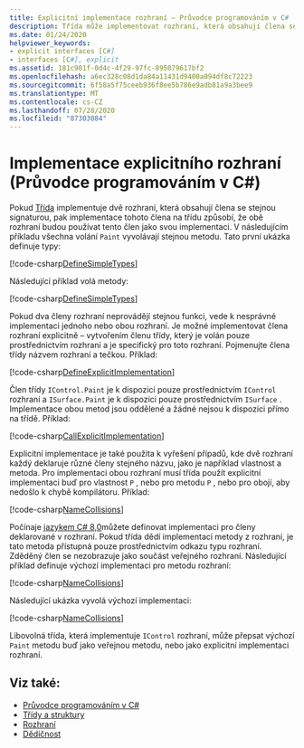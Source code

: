 ```yaml
---
title: Explicitní implementace rozhraní – Průvodce programováním v C#
description: Třída může implementovat rozhraní, která obsahují člena se stejnou signaturou v jazyce C#. Explicitní implementace vytvoří člena třídy specifického pro jedno rozhraní.
ms.date: 01/24/2020
helpviewer_keywords:
- explicit interfaces [C#]
- interfaces [C#], explicit
ms.assetid: 181c901f-0d4c-4f29-97fc-895079617bf2
ms.openlocfilehash: a6ec328c08d1da84a11431d9400a094df8c72223
ms.sourcegitcommit: 6f58a5f75ceeb936f8ee5b786e9adb81a9a3bee9
ms.translationtype: MT
ms.contentlocale: cs-CZ
ms.lasthandoff: 07/28/2020
ms.locfileid: "87303084"
---
```

# <a name="explicit-interface-implementation-c-programming-guide"></a>Implementace explicitního rozhraní (Průvodce programováním v C#)

Pokud [Třída](../../language-reference/keywords/class.md) implementuje dvě rozhraní, která obsahují člena se stejnou signaturou, pak implementace tohoto člena na třídu způsobí, že obě rozhraní budou používat tento člen jako svou implementaci. V následujícím příkladu všechna volání `Paint` vyvolávají stejnou metodu. Tato první ukázka definuje typy:

[!code-csharp[DefineSimpleTypes](~/samples/snippets/csharp/interfaces/ExplicitImplementation.cs#DefineTypes)]

Následující příklad volá metody:

[!code-csharp[DefineSimpleTypes](~/samples/snippets/csharp/interfaces/ExplicitImplementation.cs#CallMethods)]

Pokud dva členy rozhraní neprovádějí stejnou funkci, vede k nesprávné implementaci jednoho nebo obou rozhraní. Je možné implementovat člena rozhraní explicitně – vytvořením členu třídy, který je volán pouze prostřednictvím rozhraní a je specifický pro toto rozhraní. Pojmenujte člena třídy názvem rozhraní a tečkou. Příklad:

[!code-csharp[DefineExplicitImplementation](~/samples/snippets/csharp/interfaces/ExplicitImplementation.cs#ExplicitImplementation)]

Člen třídy `IControl.Paint` je k dispozici pouze prostřednictvím `IControl` rozhraní a `ISurface.Paint` je k dispozici pouze prostřednictvím `ISurface` . Implementace obou metod jsou oddělené a žádné nejsou k dispozici přímo na třídě. Příklad:

[!code-csharp[CallExplicitImplementation](~/samples/snippets/csharp/interfaces/ExplicitImplementation.cs#CallExplicitImplementation)]

Explicitní implementace je také použita k vyřešení případů, kde dvě rozhraní každý deklaruje různé členy stejného názvu, jako je například vlastnost a metoda. Pro implementaci obou rozhraní musí třída použít explicitní implementaci buď pro vlastnost `P` , nebo pro metodu `P` , nebo pro obojí, aby nedošlo k chybě kompilátoru. Příklad:

[!code-csharp[NameCollisions](~/samples/snippets/csharp/interfaces/ExplicitImplementation.cs#NameCollision)]

Počínaje [jazykem C# 8,0](../../whats-new/csharp-8.md#default-interface-methods)můžete definovat implementaci pro členy deklarované v rozhraní. Pokud třída dědí implementaci metody z rozhraní, je tato metoda přístupná pouze prostřednictvím odkazu typu rozhraní. Zděděný člen se nezobrazuje jako součást veřejného rozhraní. Následující příklad definuje výchozí implementaci pro metodu rozhraní:

[!code-csharp[NameCollisions](~/samples/snippets/csharp/interfaces/ExplicitImplementation.cs#DefaultImplementation)]

Následující ukázka vyvolá výchozí implementaci:

[!code-csharp[NameCollisions](~/samples/snippets/csharp/interfaces/ExplicitImplementation.cs#CallDefaultImplementation)]

Libovolná třída, která implementuje `IControl` rozhraní, může přepsat výchozí `Paint` metodu buď jako veřejnou metodu, nebo jako explicitní implementaci rozhraní.

## <a name="see-also"></a>Viz také:

- [Průvodce programováním v C#](../index.md)
- [Třídy a struktury](../classes-and-structs/index.md)
- [Rozhraní](./index.md)
- [Dědičnost](../classes-and-structs/inheritance.md)

